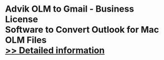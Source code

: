 # Advik OLM to Gmail - Business License<br />Software to Convert Outlook for Mac OLM Files<br />[>> Detailed information](https://secure.shareit.com/shareit/product.html?productid=300807105&affiliateid=200057808)